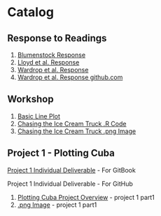 # Catalog

## Response to Readings

1. [Blumenstock Response](https://github.com/fahm1/Workshop/tree/5afa63ac9cb9b3f961166ac441faf2c1ac0375d4/reading-responses/blumenstock.md) 
2. [Lloyd et al. Response](https://github.com/fahm1/Workshop/tree/5afa63ac9cb9b3f961166ac441faf2c1ac0375d4/reading-responses/lloydresponse.md)
3. [Wardrop et al. Response](reading-responses/wardrop-et-al.-response.md)
4. [Wardrop et al. Response github.com](https://github.com/fahm1/Workshop/blob/master/reading-responses/wardrop-et-al.-response.md)

## Workshop

1. [Basic Line Plot](https://github.com/fahm1/Workshop/blob/master/plot2.png)
2. [Chasing the Ice Cream Truck .R Code](https://github.com/fahm1/Workshop/blob/master/Chasing%20Ice%20Cream%20Truck%20Plot.R)
3. [Chasing the Ice Cream Truck .png Image](https://github.com/fahm1/Workshop/blob/master/Chasing%20Ice%20Cream%20Truck%20Plot.png)

## Project 1 - Plotting Cuba

[Project 1 Individual Deliverable](projects/project-1-individual-deliverable-cuba.md) - For GitBook

Project 1 Individual Deliverable - For GitHub

1. [Plotting Cuba Project Overview](https://github.com/fahm1/Workshop/blob/master/CubaProject1.md) - project 1 part1
2. [.png Image](https://github.com/fahm1/Workshop/blob/master/Cuba_Plot.png) - project 1 part1

